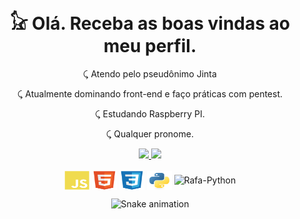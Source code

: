 <h1 text align="center"> 𓃠 Olá. Receba as boas vindas ao meu perfil. </h1>

<p align="center"> ⤹ Atendo pelo pseudônimo Jinta </p> 
<p align="center"> ⤹ Atualmente dominando front-end e faço práticas com pentest. </p> 
<p align="center"> ⤹ Estudando Raspberry PI. </p> 
<p align="center"> ⤹ Qualquer pronome. </p> 

<div align="center">
  <a href="https://github.com/VopeMajor">
  <img height="180em" src="https://github-readme-stats.vercel.app/api?username=VopeMajor&show_icons=true&theme=dracula&include_all_commits=true&count_private=true"/>
	<img height="150em" src="https://github-readme-stats.vercel.app/api/top-langs/?username=VopeMajor&theme=dracula&hide_border=false&&layout=compact"/>
  </a>
</div>
  
<div align="center" valign="top"><br>
  <img align="center" alt="Rafa-Js" height="30" width="40" src="https://raw.githubusercontent.com/devicons/devicon/master/icons/javascript/javascript-plain.svg">
  <img align="center" alt="Rafa-HTML" height="30" width="40" src="https://raw.githubusercontent.com/devicons/devicon/master/icons/html5/html5-original.svg">
  <img align="center" alt="Rafa-CSS" height="30" width="40" src="https://raw.githubusercontent.com/devicons/devicon/master/icons/css3/css3-original.svg">
  <img align="center" alt="Rafa-Python" height="30" width="40" src="https://raw.githubusercontent.com/devicons/devicon/master/icons/python/python-original.svg">
  <img align="center" alt="Rafa-Python" height="30" width="40" src="https://cdn.jsdelivr.net/gh/devicons/devicon/icons/c/c-original.svg" />


 <div align="center">
  
  ![Snake animation](https://github.com/VopeMajor/VopeMajor/blob/output/github-contribution-grid-snake.svg)
  
</div>

          
          
